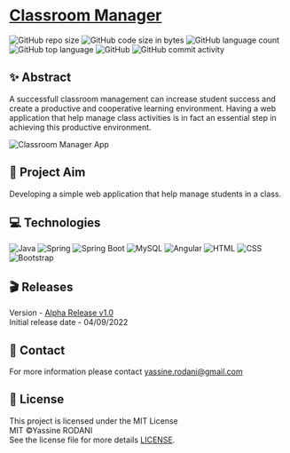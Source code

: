 # [Classroom Manager](https://github.com/yassine-rd/classroom-manager-backend)

![GitHub repo size](https://img.shields.io/github/repo-size/yassine-rd/classroom-manager?color=red&label=repository%20size)
![GitHub code size in bytes](https://img.shields.io/github/languages/code-size/yassine-rd/classroom-manager?color=red)
![GitHub language count](https://img.shields.io/github/languages/count/yassine-rd/classroom-manager)
![GitHub top language](https://img.shields.io/github/languages/top/yassine-rd/classroom-manager)
![GitHub](https://img.shields.io/github/license/yassine-rd/classroom-manager?color=yellow)
![GitHub commit activity](https://img.shields.io/github/commit-activity/m/yassine-rd/classroom-manager?color=brightgreen&label=commits)

## ✨ Abstract

A successfull classroom management can increase student success and create a productive and cooperative learning environment. Having a web application that help manage class activities is in fact an essential step in achieving this productive environment.

![Classroom Manager App](https://github.com/yassine-rd/portfolio-website/blob/master/images/classroom_manager_banner.png)

## 🎯 Project Aim

Developing a simple web application that help manage students in a class.

## 💻 Technologies

![Java](https://img.shields.io/badge/Java-%2312100E.svg?logo=java&style=for-the-badge&logoColor=blue)
![Spring](https://img.shields.io/badge/Spring-%2312100E.svg?logo=spring&style=for-the-badge&logoColor=6DB33F)
![Spring Boot](https://img.shields.io/badge/SpringBoot-%2312100E.svg?style=for-the-badge&logo=SpringBoot&logoColor=6DB33F)
![MySQL](https://img.shields.io/badge/MySQL-%2312100E.svg?style=for-the-badge&logo=MySQL&logoColor=white)
![Angular](https://img.shields.io/badge/Angular-%2312100E.svg?style=for-the-badge&logo=Angular&logoColor=E23237)
![HTML](https://img.shields.io/badge/HTML-%2312100E.svg?style=for-the-badge&logo=html5&logoColor=E34F26)
![CSS](https://img.shields.io/badge/CSS-%2312100E.svg?style=for-the-badge&logo=css3&logoColor=1572B6)
![Bootstrap](https://img.shields.io/badge/Bootstrap-%2312100E.svg?style=for-the-badge&logo=Bootstrap&logoColor=7952B3)

## 🎬 Releases

Version - [Alpha Release v1.0](https://github.com/yassine-rd/classroom-manager/releases/tag/v1.0)  
Initial release date - 04/09/2022

## 💬 Contact

For more information please contact yassine.rodani@gmail.com

## 📜 License

This project is licensed under the MIT License  
MIT ©Yassine RODANI  
See the license file for more details [LICENSE](https://github.com/yassine-rd/classroom-manager/blob/master/LICENSE).

